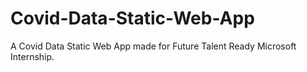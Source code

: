 # Covid-Data-Static-Web-App
A Covid Data Static Web App made for Future Talent Ready Microsoft Internship.
